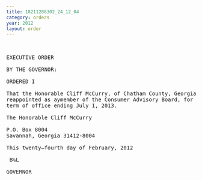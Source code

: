 ```yaml
---
title: 18211288302_24_12_04
category: orders
year: 2012
layout: order
---
```


<pre> 

EXECUTIVE ORDER

BY THE GOVERNOR:

ORDERED I

That the Honorable Cliff McCurry, of Chatham County, Georgia, is
reappointed as aymember of the Consumer Advisory Board, for a
term of office ending July 1, 2013.

The Honorable Cliff McCurry

P.O. Box 8004
Savannah, Georgia 31412-8004

This twenty—fourth day of February, 2012

 B%L

GOVERNOR

</pre>
